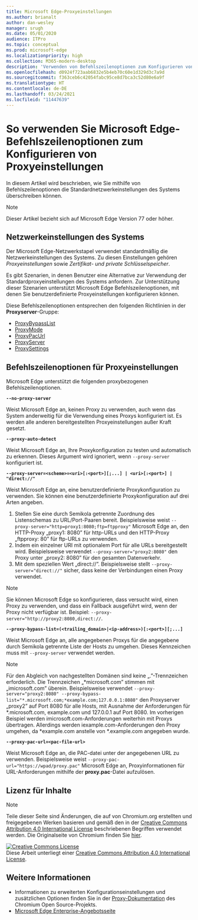 ```yaml
---
title: Microsoft Edge-Proxyeinstellungen
ms.author: brianalt
author: dan-wesley
manager: srugh
ms.date: 05/01/2020
audience: ITPro
ms.topic: conceptual
ms.prod: microsoft-edge
ms.localizationpriority: high
ms.collection: M365-modern-desktop
description: 'Verwenden von Befehlszeilenoptionen zum Konfigurieren von Proxyeinstellungen '
ms.openlocfilehash: d0924f723aab6832e5b4eb70c60e1d329d3c7a9d
ms.sourcegitcommit: f363ceb6c42054fabc95ce8d7bca3c52d80e6a9f
ms.translationtype: HT
ms.contentlocale: de-DE
ms.lasthandoff: 03/24/2021
ms.locfileid: "11447639"
---
```

# <a name="how-to-use-microsoft-edge-command-line-options-to-configure-proxy-settings"></a>So verwenden Sie Microsoft Edge-Befehlszeilenoptionen zum Konfigurieren von Proxyeinstellungen

In diesem Artikel wird beschrieben, wie Sie mithilfe von Befehlszeilenoptionen die Standardnetzwerkeinstellungen des Systems überschreiben können.

>[!NOTE]
>Dieser Artikel bezieht sich auf Microsoft Edge Version 77 oder höher.

## <a name="system-network-settings"></a>Netzwerkeinstellungen des Systems

Der Microsoft Edge-Netzwerkstapel verwendet standardmäßig die Netzwerkeinstellungen des Systems. Zu diesen Einstellungen gehören *Proxyeinstellungen* sowie *Zertifikat- und private Schlüsselspeicher*.

Es gibt Szenarien, in denen Benutzer eine Alternative zur Verwendung der Standardproxyeinstellungen des Systems anfordern. Zur Unterstützung dieser Szenarien unterstützt Microsoft Edge Befehlszeilenoptionen, mit denen Sie benutzerdefinierte Proxyeinstellungen konfigurieren können.

Diese Befehlszeilenoptionen entsprechen den folgenden Richtlinien in der **Proxyserver**-Gruppe:

- [ProxyBypassList](./microsoft-edge-policies.md#proxybypasslist)
- [ProxyMode](./microsoft-edge-policies.md#proxymode)
- [ProxyPacUrl](./microsoft-edge-policies.md#proxypacurl)
- [ProxyServer](./microsoft-edge-policies.md#proxyserver)
- [ProxySettings](./microsoft-edge-policies.md#proxysettings)

## <a name="command-line-options-for-proxy-settings"></a>Befehlszeilenoptionen für Proxyeinstellungen

Microsoft Edge unterstützt die folgenden proxybezogenen Befehlszeilenoptionen.

 **`--no-proxy-server`**
 
Weist Microsoft Edge an, keinen Proxy zu verwenden, auch wenn das System anderweitig für die Verwendung eines Proxys konfiguriert ist. Es werden alle anderen bereitgestellten Proxyeinstellungen außer Kraft gesetzt.

**`--proxy-auto-detect`**

Weist Microsoft Edge an, Ihre Proxykonfiguration zu testen und automatisch zu erkennen. Dieses Argument wird ignoriert, wenn `--proxy-server` konfiguriert ist.

**`--proxy-server=<scheme>=<uri>[:<port>][;...] | <uri>[:<port>] | "direct://"`**

Weist Microsoft Edge an, eine benutzerdefinierte Proxykonfiguration zu verwenden. Sie können eine benutzerdefinierte Proxykonfiguration auf drei Arten angeben.

1. Stellen Sie eine durch Semikola getrennte Zuordnung des Listenschemas zu URL/Port-Paaren bereit. Beispielsweise weist `--proxy-server="http=proxy1:8080;ftp=ftpproxy"` Microsoft Edge an, den HTTP-Proxy „proxy1: 8080” für http-URLs und den HTTP-Proxy „ftpproxy: 80” für ftp-URLs zu verwenden.
2. Indem ein einzelner URI mit optionalem Port für alle URLs bereitgestellt wird. Beispielsweise verwendet `--proxy-server="proxy2:8080"` den Proxy unter „proxy2: 8080” für den gesamten Datenverkehr.
3. Mit dem speziellen Wert „direct://”. Beispielsweise stellt `--proxy-server="direct://"` sicher, dass keine der Verbindungen einen Proxy verwendet. 

>[!NOTE]
>Sie können Microsoft Edge so konfigurieren, dass versucht wird, einen Proxy zu verwenden, und dass ein Fallback ausgeführt wird, wenn der Proxy nicht verfügbar ist. Beispiel: `--proxy-server="http://proxy2:8080,direct://`.

**`--proxy-bypass-list=(<trailing_domain>|<ip-address>)[:<port>][;...]`**

Weist Microsoft Edge an, alle angegebenen Proxys für die angegebene durch Semikola getrennte Liste der Hosts zu umgehen. Dieses Kennzeichen muss mit `--proxy-server` verwendet werden.

>[!NOTE]
>Für den Abgleich von nachgestellten Domänen sind keine „.”-Trennzeichen erforderlich. Die Trennzeichen „\*microsoft.com” stimmen mit „imicrosoft.com” überein. Beispielsweise verwendet `--proxy-server="proxy2:8080" --proxy-bypass-list="*.microsoft.com;*example.com;127.0.0.1:8080"` den Proxyserver „proxy2” auf Port 8080 für alle Hosts, mit Ausnahme der Anforderungen für \*.microsoft.com, example.com und 127.0.0.1 auf Port 8080. Im vorherigen Beispiel werden imicrosoft.com-Anforderungen weiterhin mit Proxys übertragen. Allerdings werden iexample.com-Anforderungen den Proxy umgehen, da \*example.com anstelle von \*.example.com angegeben wurde.

**`--proxy-pac-url=<pac-file-url>`**

Weist Microsoft Edge an, die PAC-datei unter der angegebenen URL zu verwenden. Beispielsweise weist `--proxy-pac-url="https://wpad/proxy.pac"` Microsoft Edge an, Proxyinformationen für URL-Anforderungen mithilfe der **proxy.pac**-Datei aufzulösen.

## <a name="content-license"></a>Lizenz für Inhalte

> [!NOTE]
> Teile dieser Seite sind Änderungen, die auf von Chromium.org erstellten und freigegebenen Werken basieren und gemäß den in der [Creative Commons Attribution 4.0 International License](http://creativecommons.org/licenses/by/4.0/) beschriebenen Begriffen verwendet werden. Die Originalseite von Chromium finden Sie [hier](https://www.chromium.org/developers/design-documents/network-settings#TOC-Command-line-options-for-proxy-sett).
  
<a rel="license" href="http://creativecommons.org/licenses/by/4.0/"><img alt="Creative Commons License" style="border-width:0" src="https://i.creativecommons.org/l/by/4.0/88x31.png" /></a><br />Diese Arbeit unterliegt einer <a rel="license" href="http://creativecommons.org/licenses/by/4.0/">Creative Commons Attribution 4.0 International License</a>.

## <a name="see-also"></a>Weitere Informationen

- Informationen zu erweiterten Konfigurationseinstellungen und zusätzlichen Optionen finden Sie in der [Proxy-Dokumentation](https://chromium.googlesource.com/chromium/src/+/HEAD/net/docs/proxy.md) des Chromium Open Source-Projekts.
- [Microsoft Edge Enterprise-Angebotsseite](https://aka.ms/EdgeEnterprise)